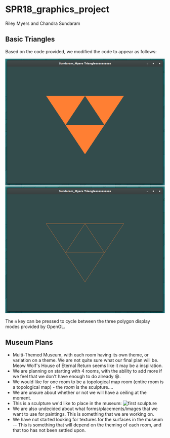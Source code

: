 # SPR18_graphics_project
Riley Myers and Chandra Sundaram

## Basic Triangles
Based on the code provided, we modified the code to appear as follows:

![Inverted Triforce, with shapes filled](images/full_inv_tri.png)
![Inverted Triforce, with wireform edge](images/wire_inv_tri.png)

The `m` key can be pressed to cycle between the three polygon display modes
provided by OpenGL.

## Museum Plans
* Multi-Themed Museum, with each room having its own theme, or variation on a
  theme. We are not quite sure what our final plan will be. Meow Wolf's House of
  Eternal Return seems like it may be a inspiration.
* We are planning on starting with 4 rooms, with the ability to add more if we
  feel that we don't have enough to do already :laughing:.
* We would like for one room to be a topological map room (entire room is a
  topological map) - the _room_ is the sculpture....
* We are unsure about whether or not we will have a ceiling at the moment. 
* This is a sculpture we'd like to place in the museum:
 ![first sculpture](images/sculpture.png)
* We are also undecided about what forms/placements/images that we want to use
  for paintings. This is something that we are working on.
* We have not started looking for textures for the surfaces in the museum --
  This is something that will depend on the theming of each room, and that too
  has not been settled upon.
